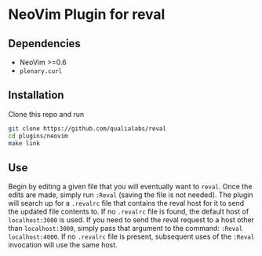 # NeoVim Plugin for reval

## Dependencies

* NeoVim >=0.6
* `plenary.curl`

## Installation

Clone this repo and run

```sh
git clone https://github.com/qualialabs/reval
cd plugins/neovim
make link
```

## Use

Begin by editing a given file that you will eventually want to `reval`. Once the
edits are made, simply run `:Reval` (saving the file is not needed). The plugin
will search up for a `.revalrc` file that contains the reval host for it to send
the updated file contents to. If no `.revalrc` file is found, the default host
of `localhost:3000` is used. If you need to send the reval request to a host
other than `localhost:3000`, simply pass that argument to the command: `:Reval localhost:4000`.
If no `.revalrc` file is present, subsequent uses of the `:Reval` invocation
will use the same host.

